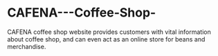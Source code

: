 # CAFENA---Coffee-Shop-
CAFENA coffee shop website provides customers with vital information about coffee shop, and can even act as an online store for beans and merchandise. 
